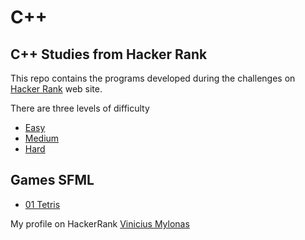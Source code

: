 # C++

## C++ Studies from Hacker Rank

This repo contains the programs developed during the challenges on [Hacker Rank](hackerrank.com) web site.

There are three levels of difficulty

* [Easy](https://github.com/vinimyls/Cpp/tree/main/Easy)
* [Medium](https://github.com/vinimyls/Cpp/tree/main/Medium)
* [Hard](https://github.com/vinimyls/Cpp/tree/main/Hard)

## Games SFML

* [01 Tetris](https://github.com/vinimyls/Cpp/tree/main/01%20Tetris)


My profile on HackerRank [Vinicius Mylonas](https://www.hackerrank.com/vinimyls1)
